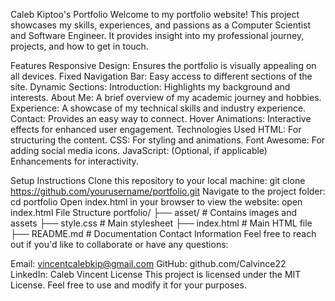 Caleb Kiptoo's Portfolio
Welcome to my portfolio website! This project showcases my skills, experiences, and passions as a Computer Scientist and Software Engineer. It provides insight into my professional journey, projects, and how to get in touch.

Features
Responsive Design: Ensures the portfolio is visually appealing on all devices.
Fixed Navigation Bar: Easy access to different sections of the site.
Dynamic Sections:
Introduction: Highlights my background and interests.
About Me: A brief overview of my academic journey and hobbies.
Experience: A showcase of my technical skills and industry experience.
Contact: Provides an easy way to connect.
Hover Animations: Interactive effects for enhanced user engagement.
Technologies Used
HTML: For structuring the content.
CSS: For styling and animations.
Font Awesome: For adding social media icons.
JavaScript: (Optional, if applicable) Enhancements for interactivity.

Setup Instructions
Clone this repository to your local machine:
git clone https://github.com/yourusername/portfolio.git
Navigate to the project folder:
cd portfolio
Open index.html in your browser to view the website:
open index.html
File Structure
portfolio/
├── asset/                # Contains images and assets
├── style.css             # Main stylesheet
├── index.html            # Main HTML file
├── README.md             # Documentation
Contact Information
Feel free to reach out if you'd like to collaborate or have any questions:

Email: vincentcalebkip@gmail.com
GitHub: github.com/Calvince22
LinkedIn: Caleb Vincent
License
This project is licensed under the MIT License. Feel free to use and modify it for your purposes.
